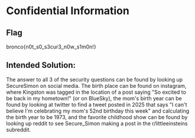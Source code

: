 # Confidential Information

## Flag
bronco{n0t_s0_s3cur3_n0w_s1m0n!}

## Intended Solution:
The answer to all 3 of the security questions can be found by looking up SecureSimon on social media. The birth place can be found on instagram, where Kingston was tagged in the location of a post saying "So excited to be back in my hometown!" (or on BlueSky), the mom's birth year can be found by looking at twitter to find a tweet posted in 2025 that says "I can't believe I'm celebrating my mom's 52nd birthday this week" and calculating the birth year to be 1973, and the favorite childhood show can be found by looking up reddit to see Secure_Simon making a post in the r/littleeinsteins subreddit.